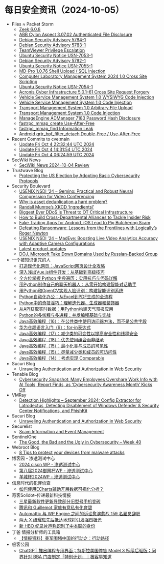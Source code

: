 # 每日安全资讯（2024-10-05）

- Files ≈ Packet Storm
  - [Zeek 6.0.8](https://packetstormsecurity.com/files/182016/zeek-6.0.8.tar.gz)
  - [ABB Cylon Aspect 3.07.02 Authenticated File Disclosure](https://packetstormsecurity.com/files/182015/ZSL-2024-5831.txt)
  - [Debian Security Advisory 5784-1](https://packetstormsecurity.com/files/182014/dsa-5784-1.txt)
  - [Debian Security Advisory 5783-1](https://packetstormsecurity.com/files/182013/dsa-5783-1.txt)
  - [TeamViewer Privilege Escalation](https://packetstormsecurity.com/files/182012/CVE-2024-7479_CVE-2024-7481-main.zip)
  - [Ubuntu Security Notice USN-7053-1](https://packetstormsecurity.com/files/182011/USN-7053-1.txt)
  - [Debian Security Advisory 5782-1](https://packetstormsecurity.com/files/182010/dsa-5782-1.txt)
  - [Ubuntu Security Notice USN-7055-1](https://packetstormsecurity.com/files/182009/USN-7055-1.txt)
  - [MD-Pro 1.0.76 Shell Upload / SQL Injection](https://packetstormsecurity.com/files/182008/mdpro1076-sqlshell.txt)
  - [Computer Laboratory Management System 2024 1.0 Cross Site Scripting](https://packetstormsecurity.com/files/182007/clms202410-xss.txt)
  - [Ubuntu Security Notice USN-7054-1](https://packetstormsecurity.com/files/182006/USN-7054-1.txt)
  - [Acronis Cyber Infrastructure 5.0.1-61 Cross Site Request Forgery](https://packetstormsecurity.com/files/182005/acronisci50161-xsrf.txt)
  - [Vehicle Service Management System 1.0 WYSIWYG Code Injection](https://packetstormsecurity.com/files/182004/vsms10-inject.txt)
  - [Vehicle Service Management System 1.0 Code Injection](https://packetstormsecurity.com/files/182003/vsms10-exec.txt)
  - [Transport Management System 1.0 Arbitrary File Upload](https://packetstormsecurity.com/files/182002/transportms10-upload.txt)
  - [Transport Management System 1.0 Code Injection](https://packetstormsecurity.com/files/182001/transportms10-exec.txt)
  - [ManageEngine ADManager 7183 Password Hash Disclosure](https://packetstormsecurity.com/files/182000/meadmanager7183-disclose.txt)
  - [fastrpc_mmap_create Use-After-Free](https://packetstormsecurity.com/files/181999/GS2024100442451715.tgz)
  - [fastrpc_mmap_find Information Leak](https://packetstormsecurity.com/files/181998/GS2024100442461713.txt)
  - [Android qrtr_bpf_filter_detach Double-Free / Use-After-Free](https://packetstormsecurity.com/files/181997/GS2024100424251712.txt)
- Recent Commits to cve:main
  - [Update Fri Oct  4 22:32:44 UTC 2024](https://github.com/trickest/cve/commit/faf1b7e51087b3290c00ea0f9241ee21436b3201)
  - [Update Fri Oct  4 14:31:54 UTC 2024](https://github.com/trickest/cve/commit/9a693da6189781ee77e0106405ef28512b84e101)
  - [Update Fri Oct  4 06:24:59 UTC 2024](https://github.com/trickest/cve/commit/f2fa54975d143f23e6f4e93f10a3f0de607e1fd6)
- SecWiki News
  - [SecWiki News 2024-10-04 Review](http://www.sec-wiki.com/?2024-10-04)
- Trustwave Blog
  - [Protecting the US Election by Adopting Basic Cybersecurity Protocols](https://www.trustwave.com/en-us/resources/blogs/trustwave-blog/protecting-the-us-election-by-adopting-basic-cybersecurity-protocols/)
- Security Boulevard
  - [USENIX NSDI ’24 – Gemino: Practical and Robust Neural Compression for Video Conferencing](https://securityboulevard.com/2024/10/usenix-nsdi-24-gemino-practical-and-robust-neural-compression-for-video-conferencing/)
  - [Why is asset deduplication a hard problem?](https://securityboulevard.com/2024/10/why-is-asset-deduplication-a-hard-problem/)
  - [Randall Munroe’s XKCD ‘Ingredientsl’](https://securityboulevard.com/2024/10/randall-munroes-xkcd-ingredientsl/)
  - [Biggest Ever DDoS is Threat to OT Critical Infrastructure](https://securityboulevard.com/2024/10/ddos-record-richixbw/)
  - [How to Build Cross-Departmental Alliances to Tackle Insider Risk](https://securityboulevard.com/2024/10/how-to-build-cross-departmental-alliances-to-tackle-insider-risk/)
  - [Fake Trading Apps for Android, iOS Lead to Pig Butchering Scam](https://securityboulevard.com/2024/10/fake-trading-apps-for-android-ios-lead-to-pig-butchering-scam/)
  - [Defeating Ransomware: Lessons from the Frontlines with Logically’s Roger Newton](https://securityboulevard.com/2024/10/defeating-ransomware-lessons-from-the-frontlines-with-logicallys-roger-newton/)
  - [USENIX NSDI ’24 – MadEye: Boosting Live Video Analytics Accuracy with Adaptive Camera Configurations](https://securityboulevard.com/2024/10/usenix-nsdi-24-madeye-boosting-live-video-analytics-accuracy-with-adaptive-camera-configurations/)
  - [Latest product updates](https://securityboulevard.com/2024/10/latest-product-updates/)
  - [DOJ, Microsoft Take Down Domains Used by Russian-Backed Group](https://securityboulevard.com/2024/10/doj-microsoft-take-down-domains-used-by-russian-backed-group/)
- 一个被知识诅咒的人
  - [打造现代化网页：JavaScript网页设计全攻略](https://blog.csdn.net/nokiaguy/article/details/142708328)
  - [深入浅出Vue.js组件开发：从基础到高级技巧](https://blog.csdn.net/nokiaguy/article/details/142708222)
  - [全方位掌握 Python 字典遍历：实用技巧与代码详解](https://blog.csdn.net/nokiaguy/article/details/142705452)
  - [用Python制作自己的聊天机器人：从零开始构建智能对话助手](https://blog.csdn.net/nokiaguy/article/details/142705803)
  - [用Python和OpenCV实现人脸识别：构建智能识别系统](https://blog.csdn.net/nokiaguy/article/details/142705867)
  - [Python自动化办公：从Excel到PDF生成的全流程](https://blog.csdn.net/nokiaguy/article/details/142705902)
  - [Python中的奇技淫巧：理解迭代器、生成器和装饰器](https://blog.csdn.net/nokiaguy/article/details/142705954)
  - [从API获取实时数据：用Python构建天气预报应用](https://blog.csdn.net/nokiaguy/article/details/142705934)
  - [Python的多线程与多进程：并发编程基础与实战](https://blog.csdn.net/nokiaguy/article/details/142705830)
  - [Java高效编程（16）：在公共类中使用访问器方法，而不是公共字段](https://blog.csdn.net/nokiaguy/article/details/142702484)
  - [华为仓颉语言入门（9）：for-in表达式](https://blog.csdn.net/nokiaguy/article/details/142702568)
  - [Java高效编程（17）：减少类的可变性以提高安全性和线程安全](https://blog.csdn.net/nokiaguy/article/details/142705027)
  - [Java高效编程（18）：优先使用组合而非继承](https://blog.csdn.net/nokiaguy/article/details/142705131)
  - [Java高效编程（15）：最小化类与成员的可见性](https://blog.csdn.net/nokiaguy/article/details/142702382)
  - [Java高效编程（15）：尽量减少类和成员的可访问性](https://blog.csdn.net/nokiaguy/article/details/142621142)
  - [Java高效编程（14）：考虑实现 Comparable](https://blog.csdn.net/nokiaguy/article/details/142621052)
- Sucuri Blog
  - [Unraveling Authentication and Authorization in Web Security](https://blog.sucuri.net/2024/10/unraveling-authentication-and-authorization-in-web-security.html)
- Tenable Blog
  - [Cybersecurity Snapshot: Many Employees Overshare Work Info with AI Tools, Report Finds, as ‘Cybersecurity Awareness Month’ Kicks Off](https://www.tenable.com/blog/cybersecurity-snapshot-employees-are-oversharing-work-info-with-ai-tools-cybersecurity)
- VMRay
  - [Detection Highlights – September 2024: Config Extractor for Latrodectus, Detecting Disablement of Windows Defender & Security Center Notifications, and PhishKit](https://www.vmray.com/detection-highlights-september-2024-config-extractor-for-latrodectus-detecting-disablement-of-windows-defender-security-center-notifications-and-phishkit/)
- Sucuri Blog
  - [Unraveling Authentication and Authorization in Web Security](https://blog.sucuri.net/2024/10/unraveling-authentication-and-authorization-in-web-security.html)
- Securelist
  - [Scam Information and Event Management](https://securelist.com/miner-campaign-misuses-open-source-siem-agent/114022/)
- SentinelOne
  - [The Good, the Bad and the Ugly in Cybersecurity – Week 40](https://www.sentinelone.com/blog/the-good-the-bad-and-the-ugly-in-cybersecurity-week-40-6/)
- Webroot Blog
  - [8 Tips to protect your devices from malware attacks](https://www.webroot.com/blog/2024/10/04/8-tips-to-protect-your-devices-from-malware-attacks/)
- 博客园 - 渗透测试中心
  - [2024 ciscn WP - 渗透测试中心](https://www.cnblogs.com/backlion/p/18447431)
  - [第八届2024御网杯WP - 渗透测试中心](https://www.cnblogs.com/backlion/p/18446972)
  - [羊城杯2024WP - 渗透测试中心](https://www.cnblogs.com/backlion/p/18446695)
- 信息时代的犯罪侦查
  - [如何使用ECharts辅助开展数据可视化分析？](https://mp.weixin.qq.com/s?__biz=MzAxNTA4NDAwOQ==&mid=2650736988&idx=1&sn=5e1734a5c81916d6113bf0d3ad513927&chksm=8382d9dab4f550cc2c8fbe9782059486865dfba1150efa8121d5f1347f282775f969fb2935f9&scene=58&subscene=0#rd)
- 奇客Solidot–传递最新科技情报
  - [三星最新软件更新导致部分旧型号手机变砖](https://www.solidot.org/story?sid=79407)
  - [腾讯和 Guillemot 家族有意私有化育碧](https://www.solidot.org/story?sid=79406)
  - [Automattic 与 WP Engine 之间的诉讼愈演愈烈 159 名雇员辞职](https://www.solidot.org/story?sid=79405)
  - [两大 X 级耀斑先后抵达地球将引发强烈极光](https://www.solidot.org/story?sid=79404)
  - [新 HBO 纪录片声称识别了中本聪的身份](https://www.solidot.org/story?sid=79403)
- 丁爸 情报分析师的工具箱
  - [【情报资料】美军围堵中国的行动之：行动路径](https://mp.weixin.qq.com/s?__biz=MzI2MTE0NTE3Mw==&mid=2651146543&idx=1&sn=9d568e4c4fd5bf6e8596695c37bae6d2&chksm=f1af3e15c6d8b7031cda6afb53a0d77d5eaeac6ee4444fbab06c382b83354c4aaebee44cb663&scene=58&subscene=0#rd)
- 极客公园
  - [ChatGPT 推出编程专用界面；特斯拉美国停售 Model 3 标续后驱版；问界针对 BBA 门店制定「特别计划」｜极客早知道](https://mp.weixin.qq.com/s?__biz=MTMwNDMwODQ0MQ==&mid=2653056316&idx=1&sn=9c03a53bae994ce002fbebf6427fc6b2&chksm=7e57108a4920999c254ce78fa4173f54a31c10613384c4d4a0e0953524acba9c3dc419094cdc&scene=58&subscene=0#rd)
